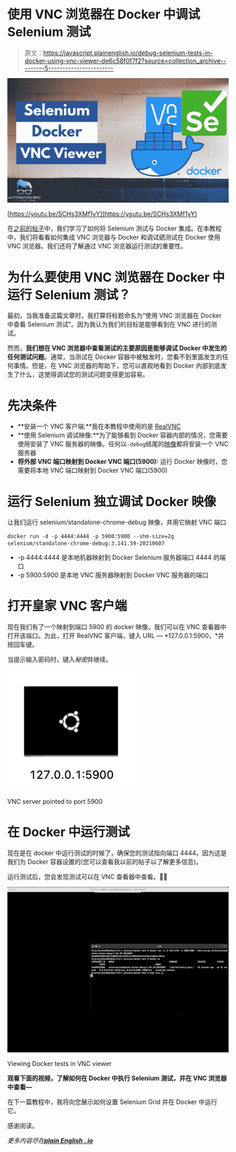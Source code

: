 # 使用 VNC 浏览器在 Docker 中调试 Selenium 测试

> 原文：<https://javascript.plainenglish.io/debug-selenium-tests-in-docker-using-vnc-viewer-de6c58f0f7f2?source=collection_archive---------5----------------------->

![](img/f6826ac3497028babab8172db5ad4361.png)

[https://youtu.be/SCHs3XMf1yY](https://youtu.be/SCHs3XMf1yY)

在[之前的帖子](/selenium-docker-tutorial-how-to-run-selenium-tests-in-do-8f86b999d318?source=your_stories_page-------------------------------------)中，我们学习了如何将 Selenium 测试与 Docker 集成。在本教程中，我们将看看如何集成 VNC 浏览器与 Docker 和调试硒测试在 Docker 使用 VNC 浏览器。我们还将了解通过 VNC 浏览器运行测试的重要性。

# 为什么要使用 VNC 浏览器在 Docker 中运行 Selenium 测试？

最初，当我准备这篇文章时，我打算将标题命名为“使用 VNC 浏览器在 Docker 中查看 Selenium 测试”。因为我认为我们的目标是能够看到在 VNC 进行的测试。

然而，**我们想在 VNC 浏览器中查看测试的主要原因是能够调试 Docker 中发生的任何测试问题**。通常，当测试在 Docker 容器中被触发时，您看不到里面发生的任何事情。但是，在 VNC 浏览器的帮助下，您可以直观地看到 Docker 内部到底发生了什么，这使得调试您的测试问题变得更加容易。

# 先决条件

*   **安装一个 VNC 客户端:**我在本教程中使用的是 [RealVNC](https://www.realvnc.com/en/connect/download/viewer/)
*   **使用 Selenium 调试映像:**为了能够看到 Docker 容器内部的情况，您需要使用安装了 VNC 服务器的映像。任何以`-debug`结尾的[映像](https://github.com/SeleniumHQ/docker-selenium/tree/selenium-3)都将安装一个 VNC 服务器
*   **将外部 VNC 端口映射到 Docker VNC 端口(5900):** 运行 Docker 映像时，您需要将本地 VNC 端口映射到 Docker VNC 端口(5900)

# **运行 Selenium 独立调试 Docker 映像**

让我们运行 selenium/standalone-chrome-debug 映像，并用它映射 VNC 端口

```
docker run -d -p 4444:4444 -p 5900:5900 --shm-size=2g selenium/standalone-chrome-debug:3.141.59-20210607
```

*   -p 4444:4444 是本地机器映射到 Docker Selenium 服务器端口 4444 的端口
*   -p 5900:5900 是本地 VNC 服务器映射到 Docker VNC 服务器的端口

# **打开皇家 VNC 客户端**

现在我们有了一个映射到端口 5900 的 docker 映像，我们可以在 VNC 查看器中打开该端口。为此，打开 RealVNC 客户端，键入 URL — *127.0.0.1:5900，*并按回车键。

当提示输入密码时，键入*秘密*并继续。

![](img/af542b8520199b3c6c890389bedf38c5.png)

VNC server pointed to port 5900

# 在 Docker 中运行测试

现在是在 docker 中运行测试的时候了，确保您的测试指向端口 4444，因为这是我们为 Docker 容器设置的(您可以查看我以前的帖子以了解更多信息)。

运行测试后，您会发现测试可以在 VNC 查看器中查看。🙌🏼

![](img/4c90061f855df9faefba175578d62c5d.png)

Viewing Docker tests in VNC viewer

**观看下面的视频，了解如何在 Docker 中执行 Selenium 测试，并在 VNC 浏览器中查看—**

在下一篇教程中，我将向您展示如何设置 Selenium Grid 并在 Docker 中运行它。

感谢阅读。

*更多内容尽在*[***plain English . io***](http://plainenglish.io/)